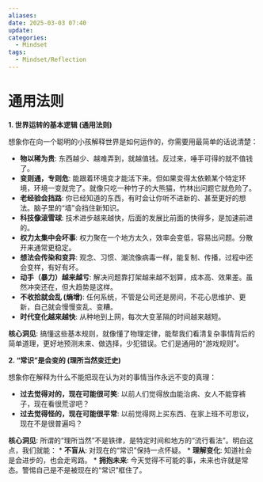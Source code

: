 ```yaml
---
aliases: 
date: 2025-03-03 07:40
update: 
categories:
  - Mindset
tags:
  - Mindset/Reflection
---
```

# 通用法则
**1. 世界运转的基本逻辑 (通用法则)**

想象你在向一个聪明的小孩解释世界是如何运作的，你需要用最简单的话说清楚：

*   **物以稀为贵**: 东西越少、越难弄到，就越值钱。反过来，唾手可得的就不值钱了。
*   **变则通，专则危**: 能跟着环境变才能活下来。但如果变得太依赖某个特定环境，环境一变就完了。就像只吃一种竹子的大熊猫，竹林出问题它就危险了。
*   **老经验会挡路**: 你已经知道的东西，有时会让你听不进新的、甚至更好的想法。脑子里的“墙”会挡住新知识。
*   **科技像滚雪球**: 技术进步越来越快，后面的发展比前面的快得多，是加速前进的。
*   **权力太集中会坏事**: 权力聚在一个地方太久，效率会变低，容易出问题。分散开来通常更稳定。
*   **想法会传染和变异**: 观念、习惯、潮流像病毒一样，能复制、传播，过程中还会变样，有好有坏。
*   **动手（暴力）越来越亏**: 解决问题靠打架越来越不划算，成本高、效果差。虽然冲突还在，但大趋势是这样。
*   **不收拾就会乱 (熵增)**: 任何系统，不管是公司还是房间，不花心思维护、更新，自己就会慢慢变乱、变糟。
*   **时代变化越来越快**: 从种地到上网，每次大变革隔的时间越来越短。

**核心洞见**: 搞懂这些基本规则，就像懂了物理定律，能帮我们看清复杂事情背后的简单道理，更好地预测未来、做选择，少犯错误。它们是通用的“游戏规则”。

**2. “常识”是会变的 (理所当然变迁史)**

想象你在解释为什么不能把现在认为对的事情当作永远不变的真理：

*   **过去觉得对的，现在可能很可笑**: 以前人们觉得放血能治病、女人不能穿裤子，现在看很荒谬吧？
*   **过去觉得怪的，现在可能很平常**: 以前觉得网上买东西、在家上班不可思议，现在不是很普遍吗？

**核心洞见**: 所谓的“理所当然”不是铁律，是特定时间和地方的“流行看法”。明白这点，我们就能：
    *   **不盲从**: 对现在的“常识”保持一点怀疑。
    *   **理解变化**: 知道社会是会进步的，也会走弯路。
    *   **拥抱未来**: 今天觉得不可能的事，未来也许就是常态。警惕自己是不是被现在的“常识”框住了。

